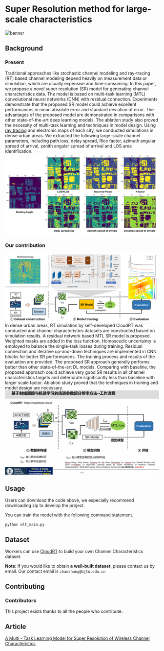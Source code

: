 # Super Resolution method for large-scale characteristics
![banner](./Image/GIF.gif)
## Background
### Present
Traditional approaches like stochastic channel modeling and ray-tracing (RT) based channel modeling depend heavily on measurement data or simulation, 
which are usually expensive and time-consuming. In this paper, we propose a novel super resolution (SR) model for generating channel characteristics data.
The model is based on multi-task learning (MTL) convolutional neural networks (CNN) with residual connection. Experiments demonstrate that the proposed 
SR model could achieve excellent performances in mean absolute error and standard deviation of error. 
The advantages of the proposed model are demonstrated in comparisons with other state-of-the-art deep learning models. 
The ablation study also proved the necessity of multi-task learning and techniques in model design. 
Using [ray tracing](http://raytracer.cloud) and electronic maps of each city, we conducted simulations in dense urban areas. We extracted the following large-scale channel parameters, including path loss, delay spread, Rice factor, azimuth angular spread of arrival, zenith angular spread of arrival and LOS area identification.
![banner](./Image/diffea.png)

### Our contribution
![banner](./Image/all.png)
In dense urban areas, RT simulation by self-developed CloudRT was conducted and channel characteristics datasets are constructed based on simulation results.
A residual network based MTL SR model is proposed. Weighted masks are added in the loss function. Homoscedic uncertainty is employed to balance the single-task losses during training. Residual connection and iterative up-and-down techniques are implemented in CNN blocks for better SR performances.
The training process and results of the evaluation are provided. The proposed SR approach generally performs better than other state-of-the-art DL models. 
Comparing with baseline, the proposed approach could achieve very good SR results in all channel characteristics targets and deteriorate significantly less 
than baseline with larger scale factor. Ablation study proved that the techniques in training and model design are necessary.
![banner](./Image/GIF2.gif)


## Usage
Users can download the code above, we especially recommend downloading zip to develop the project.

You can train the model with the following command statement.

```
python mlt_main.py
```

## Dataset
Workers can use [CloudRT](http://cn.raytracer.cloud:9090/) to build your own Channel Characteristics dataset.

**Note**: If you would like to obtain **a** **well-built dataset**, please contact us by email. Our contact email is `zhaozhang@bjtu.edu.cn`

## Contributing
### Contributors
This project exists thanks to all the people who contribute.

## Article
[A Multi - Task Learning Model for Super Resolution of Wireless Channel Characteristics](https://ieeexplore.ieee.org/abstract/document/10001700)
